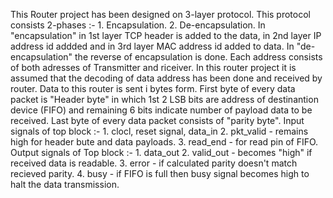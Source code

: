 This Router project has been designed on 3-layer protocol. This protocol consists 2-phases :-
                                                                                             1. Encapsulation.
                                                                                             2. De-encapsulation.
In "encapsulation" in 1st layer TCP header is added to the data, in 2nd layer IP address id addded and in 3rd layer MAC address id added to data. In "de-encapsulation" the reverse of encapsulation is done.
Each address consists of both adresses of Transmitter and riceiver.
In this router project it is assumed that the decoding of data address has been done and received by router.
Data to this router is sent i  bytes form.
First byte of every data packet is "Header byte" in which 1st 2 LSB bits are address of destinantion device (FIFO) and remaining 6 bits indicate number of payload data to be received.
Last byte of every data packet consists of "parity byte".
Input signals of top block :-
                            1. clocl, reset signal, data_in
                            2. pkt_valid - remains high for header bute and data payloads.
                            3. read_end - for read pin of FIFO.
Output signals of Top block :-
                            1. data_out
                            2. valid_out - becomes "high" if received data is readable.
                            3. error - if calculated parity doesn't match recieved parity.
                            4. busy - if FIFO is full then busy signal becomes high to halt the data transmission.
                            
